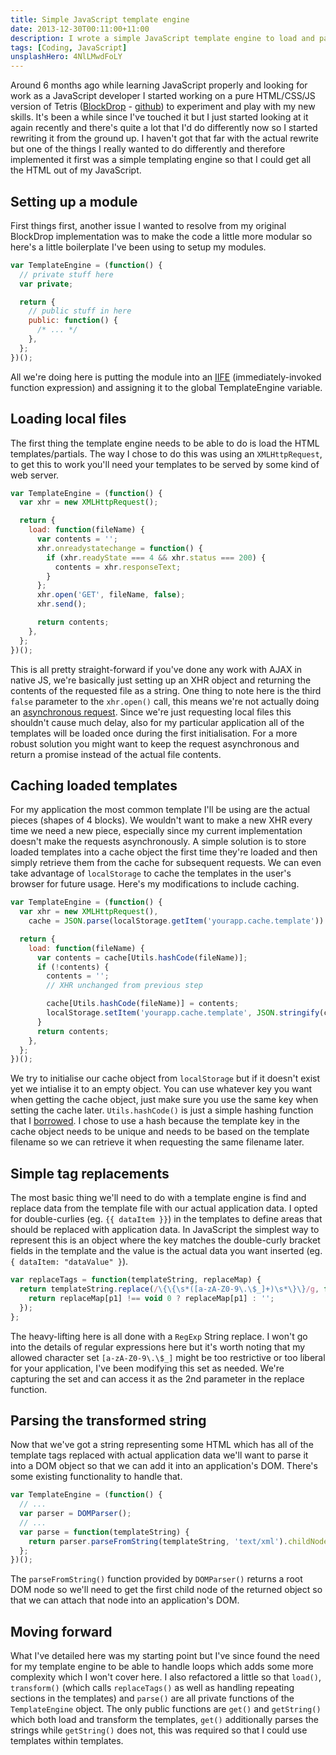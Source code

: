```yaml
---
title: Simple JavaScript template engine
date: 2013-12-30T00:11:00+11:00
description: I wrote a simple JavaScript template engine to load and parse templates from HTML files for a HTML/CSS/JS version of Tetris.
tags: [Coding, JavaScript]
unsplashHero: 4NlLMwdFoLY
---
```


Around 6 months ago while learning JavaScript properly and looking for work as a JavaScript developer I started working on a pure HTML/CSS/JS version of Tetris ([BlockDrop](https://blockdrop.benbooth.dev) - [github](https://github.com/bkbooth/BlockDrop)) to experiment and play with my new skills. It's been a while since I've touched it but I just started looking at it again recently and there's quite a lot that I'd do differently now so I started rewriting it from the ground up. I haven't got that far with the actual rewrite but one of the things I really wanted to do differently and therefore implemented it first was a simple templating engine so that I could get all the HTML out of my JavaScript.

## Setting up a module

First things first, another issue I wanted to resolve from my original BlockDrop implementation was to make the code a little more modular so here's a little boilerplate I've been using to setup my modules.

```javascript
var TemplateEngine = (function() {
  // private stuff here
  var private;

  return {
    // public stuff in here
    public: function() {
      /* ... */
    },
  };
})();
```

All we're doing here is putting the module into an [IIFE](https://en.wikipedia.org/wiki/Immediately-invoked_function_expression) (immediately-invoked function expression) and assigning it to the global TemplateEngine variable.

## Loading local files

The first thing the template engine needs to be able to do is load the HTML templates/partials. The way I chose to do this was using an `XMLHttpRequest`, to get this to work you'll need your templates to be served by some kind of web server.

```javascript
var TemplateEngine = (function() {
  var xhr = new XMLHttpRequest();

  return {
    load: function(fileName) {
      var contents = '';
      xhr.onreadystatechange = function() {
        if (xhr.readyState === 4 && xhr.status === 200) {
          contents = xhr.responseText;
        }
      };
      xhr.open('GET', fileName, false);
      xhr.send();

      return contents;
    },
  };
})();
```

This is all pretty straight-forward if you've done any work with AJAX in native JS, we're basically just setting up an XHR object and returning the contents of the requested file as a string. One thing to note here is the third `false` parameter to the `xhr.open()` call, this means we're not actually doing an [asynchronous request](<https://developer.mozilla.org/en-US/docs/Web/API/XMLHttpRequest#open()>). Since we're just requesting local files this shouldn't cause much delay, also for my particular application all of the templates will be loaded once during the first initialisation. For a more robust solution you might want to keep the request asynchronous and return a promise instead of the actual file contents.

## Caching loaded templates

For my application the most common template I'll be using are the actual pieces (shapes of 4 blocks). We wouldn't want to make a new XHR every time we need a new piece, especially since my current implementation doesn't make the requests asynchronously. A simple solution is to store loaded templates into a cache object the first time they're loaded and then simply retrieve them from the cache for subsequent requests. We can even take advantage of `localStorage` to cache the templates in the user's browser for future usage. Here's my modifications to include caching.

```javascript
var TemplateEngine = (function() {
  var xhr = new XMLHttpRequest(),
    cache = JSON.parse(localStorage.getItem('yourapp.cache.template')) || {};

  return {
    load: function(fileName) {
      var contents = cache[Utils.hashCode(fileName)];
      if (!contents) {
        contents = '';
        // XHR unchanged from previous step

        cache[Utils.hashCode(fileName)] = contents;
        localStorage.setItem('yourapp.cache.template', JSON.stringify(cache));
      }
      return contents;
    },
  };
})();
```

We try to initialise our cache object from `localStorage` but if it doesn't exist yet we intialise it to an empty object. You can use whatever key you want when getting the cache object, just make sure you use the same key when setting the cache later. `Utils.hashCode()` is just a simple hashing function that I [borrowed](https://werxltd.com/wp/2010/05/13/javascript-implementation-of-javas-string-hashcode-method/). I chose to use a hash because the template key in the cache object needs to be unique and needs to be based on the template filename so we can retrieve it when requesting the same filename later.

## Simple tag replacements

The most basic thing we'll need to do with a template engine is find and replace data from the template file with our actual application data. I opted for double-curlies (eg. `{{ dataItem }}`) in the templates to define areas that should be replaced with application data. In JavaScript the simplest way to represent this is an object where the key matches the double-curly bracket fields in the template and the value is the actual data you want inserted (eg. `{ dataItem: "dataValue" }`).

```javascript
var replaceTags = function(templateString, replaceMap) {
  return templateString.replace(/\{\{\s*([a-zA-Z0-9\.\$_]+)\s*\}\}/g, function(match, p1) {
    return replaceMap[p1] !== void 0 ? replaceMap[p1] : '';
  });
};
```

The heavy-lifting here is all done with a `RegExp` String replace. I won't go into the details of regular expressions here but it's worth noting that my allowed character set `[a-zA-Z0-9\.\$_]` might be too restrictive or too liberal for your application, I've been modifying this set as needed. We're capturing the set and can access it as the 2nd parameter in the replace function.

## Parsing the transformed string

Now that we've got a string representing some HTML which has all of the template tags replaced with actual application data we'll want to parse it into a DOM object so that we can add it into an application's DOM. There's some existing functionality to handle that.

```javascript
var TemplateEngine = (function() {
  // ...
  var parser = DOMParser();
  // ...
  var parse = function(templateString) {
    return parser.parseFromString(templateString, 'text/xml').childNodes[0];
  };
})();
```

The `parseFromString()` function provided by `DOMParser()` returns a root DOM node so we'll need to get the first child node of the returned object so that we can attach that node into an application's DOM.

## Moving forward

What I've detailed here was my starting point but I've since found the need for my template engine to be able to handle loops which adds some more complexity which I won't cover here. I also refactored a little so that `load()`, `transform()` (which calls `replaceTags()` as well as handling repeating sections in the templates) and `parse()` are all private functions of the `TemplateEngine` object. The only public functions are `get()` and `getString()` which both load and transform the templates, `get()` additionally parses the strings while `getString()` does not, this was required so that I could use templates within templates.
